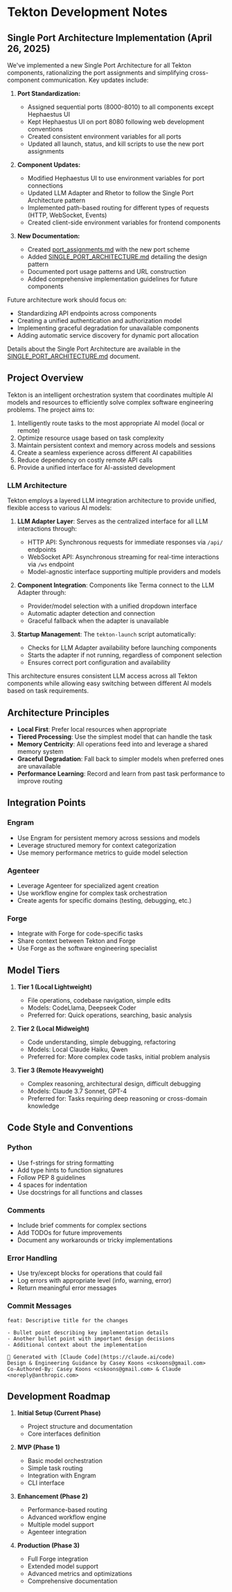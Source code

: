 # Tekton Development Notes

## Single Port Architecture Implementation (April 26, 2025)

We've implemented a new Single Port Architecture for all Tekton components, rationalizing the port assignments and simplifying cross-component communication. Key updates include:

1. **Port Standardization:**
   - Assigned sequential ports (8000-8010) to all components except Hephaestus UI
   - Kept Hephaestus UI on port 8080 following web development conventions
   - Created consistent environment variables for all ports
   - Updated all launch, status, and kill scripts to use the new port assignments

2. **Component Updates:**
   - Modified Hephaestus UI to use environment variables for port connections
   - Updated LLM Adapter and Rhetor to follow the Single Port Architecture pattern
   - Implemented path-based routing for different types of requests (HTTP, WebSocket, Events)
   - Created client-side environment variables for frontend components

3. **New Documentation:**
   - Created [port_assignments.md](./config/port_assignments.md) with the new port scheme
   - Added [SINGLE_PORT_ARCHITECTURE.md](./docs/SINGLE_PORT_ARCHITECTURE.md) detailing the design pattern
   - Documented port usage patterns and URL construction
   - Added comprehensive implementation guidelines for future components

Future architecture work should focus on:
- Standardizing API endpoints across components
- Creating a unified authentication and authorization model
- Implementing graceful degradation for unavailable components
- Adding automatic service discovery for dynamic port allocation

Details about the Single Port Architecture are available in the [SINGLE_PORT_ARCHITECTURE.md](./docs/SINGLE_PORT_ARCHITECTURE.md) document.

## Project Overview

Tekton is an intelligent orchestration system that coordinates multiple AI models and resources to efficiently solve complex software engineering problems. The project aims to:

1. Intelligently route tasks to the most appropriate AI model (local or remote)
2. Optimize resource usage based on task complexity
3. Maintain persistent context and memory across models and sessions
4. Create a seamless experience across different AI capabilities
5. Reduce dependency on costly remote API calls
6. Provide a unified interface for AI-assisted development

### LLM Architecture

Tekton employs a layered LLM integration architecture to provide unified, flexible access to various AI models:

1. **LLM Adapter Layer**: Serves as the centralized interface for all LLM interactions through:
   - HTTP API: Synchronous requests for immediate responses via `/api/` endpoints
   - WebSocket API: Asynchronous streaming for real-time interactions via `/ws` endpoint
   - Model-agnostic interface supporting multiple providers and models

2. **Component Integration**: Components like Terma connect to the LLM Adapter through:
   - Provider/model selection with a unified dropdown interface
   - Automatic adapter detection and connection
   - Graceful fallback when the adapter is unavailable

3. **Startup Management**: The `tekton-launch` script automatically:
   - Checks for LLM Adapter availability before launching components
   - Starts the adapter if not running, regardless of component selection
   - Ensures correct port configuration and availability

This architecture ensures consistent LLM access across all Tekton components while allowing easy switching between different AI models based on task requirements.

## Architecture Principles

- **Local First**: Prefer local resources when appropriate
- **Tiered Processing**: Use the simplest model that can handle the task
- **Memory Centricity**: All operations feed into and leverage a shared memory system
- **Graceful Degradation**: Fall back to simpler models when preferred ones are unavailable
- **Performance Learning**: Record and learn from past task performance to improve routing

## Integration Points

### Engram

- Use Engram for persistent memory across sessions and models
- Leverage structured memory for context categorization
- Use memory performance metrics to guide model selection

### Agenteer

- Leverage Agenteer for specialized agent creation
- Use workflow engine for complex task orchestration
- Create agents for specific domains (testing, debugging, etc.)

### Forge

- Integrate with Forge for code-specific tasks
- Share context between Tekton and Forge
- Use Forge as the software engineering specialist

## Model Tiers

1. **Tier 1 (Local Lightweight)**
   - File operations, codebase navigation, simple edits
   - Models: CodeLlama, Deepseek Coder
   - Preferred for: Quick operations, searching, basic analysis

2. **Tier 2 (Local Midweight)**
   - Code understanding, simple debugging, refactoring
   - Models: Local Claude Haiku, Qwen
   - Preferred for: More complex code tasks, initial problem analysis

3. **Tier 3 (Remote Heavyweight)**
   - Complex reasoning, architectural design, difficult debugging
   - Models: Claude 3.7 Sonnet, GPT-4
   - Preferred for: Tasks requiring deep reasoning or cross-domain knowledge

## Code Style and Conventions

### Python

- Use f-strings for string formatting
- Add type hints to function signatures
- Follow PEP 8 guidelines
- 4 spaces for indentation
- Use docstrings for all functions and classes

### Comments

- Include brief comments for complex sections
- Add TODOs for future improvements
- Document any workarounds or tricky implementations

### Error Handling

- Use try/except blocks for operations that could fail
- Log errors with appropriate level (info, warning, error)
- Return meaningful error messages

### Commit Messages

```
feat: Descriptive title for the changes

- Bullet point describing key implementation details
- Another bullet point with important design decisions
- Additional context about the implementation

🤖 Generated with [Claude Code](https://claude.ai/code)
Design & Engineering Guidance by Casey Koons <cskoons@gmail.com>
Co-Authored-By: Casey Koons <cskoons@gmail.com> & Claude <noreply@anthropic.com>
```

## Development Roadmap

1. **Initial Setup (Current Phase)**
   - Project structure and documentation
   - Core interfaces definition

2. **MVP (Phase 1)**
   - Basic model orchestration
   - Simple task routing
   - Integration with Engram
   - CLI interface

3. **Enhancement (Phase 2)**
   - Performance-based routing
   - Advanced workflow engine
   - Multiple model support
   - Agenteer integration

4. **Production (Phase 3)**
   - Full Forge integration
   - Extended model support
   - Advanced metrics and optimizations
   - Comprehensive documentation
